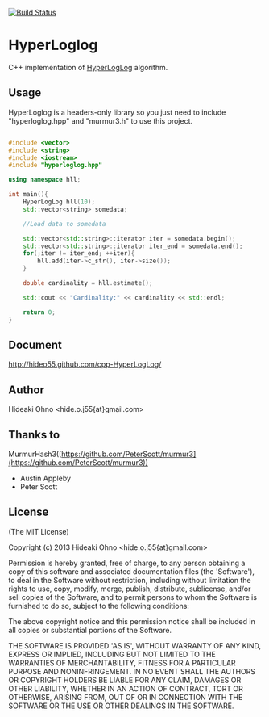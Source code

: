 [![Build Status](https://travis-ci.org/hideo55/cpp-HyperLogLog.svg?branch=master)](https://travis-ci.org/hideo55/cpp-HyperLogLog)

# HyperLoglog

C++ implementation of [HyperLogLog](http://algo.inria.fr/flajolet/Publications/FlFuGaMe07.pdf) algorithm.

## Usage

HyperLoglog is a headers-only library so you just need to include "hyperloglog.hpp" and "murmur3.h" to use this project.

```C++

#include <vector>
#include <string>
#include <iostream>
#include "hyperloglog.hpp"

using namespace hll;

int main(){
    HyperLogLog hll(10);
    std::vector<string> somedata;

    //Load data to somedata

    std::vector<std::string>::iterator iter = somedata.begin();
    std::vector<std::string>::iterator iter_end = somedata.end();
    for(;iter != iter_end; ++iter){
        hll.add(iter->c_str(), iter->size());
    }

    double cardinality = hll.estimate();

    std::cout << "Cardinality:" << cardinality << std::endl;

    return 0;
}

```
## Document

http://hideo55.github.com/cpp-HyperLogLog/

## Author

Hideaki Ohno <hide.o.j55{at}gmail.com>

## Thanks to

MurmurHash3([https://github.com/PeterScott/murmur3](https://github.com/PeterScott/murmur3))

- Austin Appleby
- Peter Scott

## License 

(The MIT License)

Copyright (c) 2013 Hideaki Ohno &lt;hide.o.j55{at}gmail.com&gt;

Permission is hereby granted, free of charge, to any person obtaining
a copy of this software and associated documentation files (the
'Software'), to deal in the Software without restriction, including
without limitation the rights to use, copy, modify, merge, publish,
distribute, sublicense, and/or sell copies of the Software, and to
permit persons to whom the Software is furnished to do so, subject to
the following conditions:

The above copyright notice and this permission notice shall be
included in all copies or substantial portions of the Software.

THE SOFTWARE IS PROVIDED 'AS IS', WITHOUT WARRANTY OF ANY KIND,
EXPRESS OR IMPLIED, INCLUDING BUT NOT LIMITED TO THE WARRANTIES OF
MERCHANTABILITY, FITNESS FOR A PARTICULAR PURPOSE AND NONINFRINGEMENT.
IN NO EVENT SHALL THE AUTHORS OR COPYRIGHT HOLDERS BE LIABLE FOR ANY
CLAIM, DAMAGES OR OTHER LIABILITY, WHETHER IN AN ACTION OF CONTRACT,
TORT OR OTHERWISE, ARISING FROM, OUT OF OR IN CONNECTION WITH THE
SOFTWARE OR THE USE OR OTHER DEALINGS IN THE SOFTWARE.

